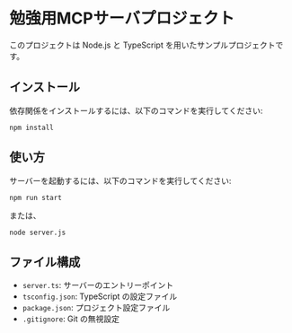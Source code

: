 # 勉強用MCPサーバプロジェクト

このプロジェクトは Node.js と TypeScript を用いたサンプルプロジェクトです。

## インストール

依存関係をインストールするには、以下のコマンドを実行してください:

```
npm install
```

## 使い方

サーバーを起動するには、以下のコマンドを実行してください:

```
npm run start
```

または、

```
node server.js
```

## ファイル構成

- `server.ts`: サーバーのエントリーポイント
- `tsconfig.json`: TypeScript の設定ファイル
- `package.json`: プロジェクト設定ファイル
- `.gitignore`: Git の無視設定
